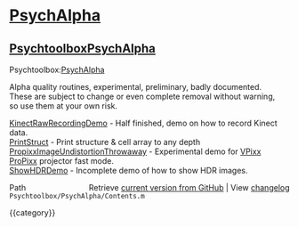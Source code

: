 # [PsychAlpha](PsychAlpha)
## [Psychtoolbox](Psychtoolbox)[PsychAlpha](PsychAlpha)

Psychtoolbox:[PsychAlpha](PsychAlpha)  
  
Alpha quality routines, experimental, preliminary, badly documented.  
These are subject to change or even complete removal without warning,  
so use them at your own risk.  
  
  
  [KinectRawRecordingDemo](KinectRawRecordingDemo)   - Half finished, demo on how to record Kinect data.  
  [PrintStruct](PrintStruct)              - Print structure & cell array to any depth  
  [PropixxImageUndistortionThrowaway](PropixxImageUndistortionThrowaway) - Experimental demo for [VPixx](VPixx) [ProPixx](ProPixx) projector fast mode.  
  [ShowHDRDemo](ShowHDRDemo)              - Incomplete demo of how to show HDR images.  




<div class="code_header" style="text-align:right;">
  <span style="float:left;">Path&nbsp;&nbsp;</span> <span class="counter">Retrieve <a href=
  "https://raw.github.com/Psychtoolbox-3/Psychtoolbox-3/beta/Psychtoolbox/PsychAlpha/Contents.m">current version from GitHub</a> | View <a href=
  "https://github.com/Psychtoolbox-3/Psychtoolbox-3/commits/beta/Psychtoolbox/PsychAlpha/Contents.m">changelog</a></span>
</div>
<div class="code">
  <code>Psychtoolbox/PsychAlpha/Contents.m</code>
</div>

{{category}}